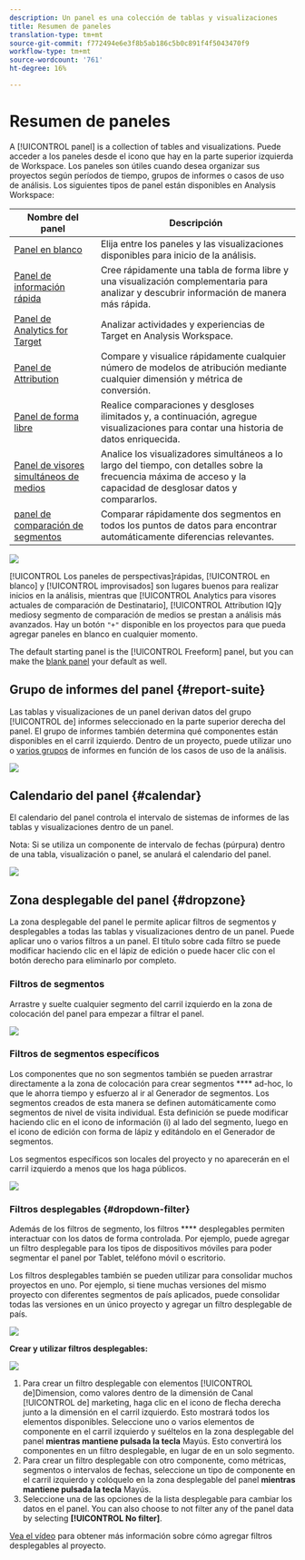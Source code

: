 ```yaml
---
description: Un panel es una colección de tablas y visualizaciones
title: Resumen de paneles
translation-type: tm+mt
source-git-commit: f772494e6e3f8b5ab186c5b0c891f4f5043470f9
workflow-type: tm+mt
source-wordcount: '761'
ht-degree: 16%

---
```



# Resumen de paneles

A [!UICONTROL panel] is a collection of tables and visualizations. Puede acceder a los paneles desde el icono que hay en la parte superior izquierda de Workspace. Los paneles son útiles cuando desea organizar sus proyectos según períodos de tiempo, grupos de informes o casos de uso de análisis. Los siguientes tipos de panel están disponibles en Analysis Workspace:

| Nombre del panel | Descripción |
|---|---|
| [Panel en blanco](blank-panel.md) | Elija entre los paneles y las visualizaciones disponibles para inicio de la análisis. |
| [Panel de información rápida](quickinsight.md) | Cree rápidamente una tabla de forma libre y una visualización complementaria para analizar y descubrir información de manera más rápida. |
| [Panel de Analytics for Target](a4t-panel.md) | Analizar actividades y experiencias de Target en Analysis Workspace. |
| [Panel de Attribution](attribution.md) | Compare y visualice rápidamente cualquier número de modelos de atribución mediante cualquier dimensión y métrica de conversión. |
| [Panel de forma libre](freeform-panel.md) | Realice comparaciones y desgloses ilimitados y, a continuación, agregue visualizaciones para contar una historia de datos enriquecida. |
| [Panel de visores simultáneos de medios](media-concurrent-viewers.md) | Analice los visualizadores simultáneos a lo largo del tiempo, con detalles sobre la frecuencia máxima de acceso y la capacidad de desglosar datos y compararlos. |
| [panel de comparación de segmentos](c-segment-comparison/segment-comparison.md) | Comparar rápidamente dos segmentos en todos los puntos de datos para encontrar automáticamente diferencias relevantes. |

![](assets/panel-overview.png)

[!UICONTROL Los paneles de perspectivas]rápidas, [!UICONTROL en blanco] y [!UICONTROL improvisados] son lugares buenos para realizar inicios en la análisis, mientras que [!UICONTROL Analytics para visores actuales de comparación de Destinatario], [!UICONTROL Attribution IQ]y   mediosy segmento de comparación de medios se prestan a análisis más avanzados. Hay un botón `"+"` disponible en los proyectos para que pueda agregar paneles en blanco en cualquier momento.

The default starting panel is the [!UICONTROL Freeform] panel, but you can make the [blank panel](/help/analyze/analysis-workspace/c-panels/blank-panel.md) your default as well.

## Grupo de informes del panel {#report-suite}

Las tablas y visualizaciones de un panel derivan datos del grupo [!UICONTROL de] informes seleccionado en la parte superior derecha del panel. El grupo de informes también determina qué componentes están disponibles en el carril izquierdo. Dentro de un proyecto, puede utilizar uno o [varios grupos](https://docs.adobe.com/content/help/es-ES/analytics/analyze/analysis-workspace/build-workspace-project/multiple-report-suites.html) de informes en función de los casos de uso de la análisis.

![](assets/panel-report-suite.png)

## Calendario del panel {#calendar}

El calendario del panel controla el intervalo de sistemas de informes de las tablas y visualizaciones dentro de un panel.

Nota: Si se utiliza un componente de intervalo de fechas (púrpura) dentro de una tabla, visualización o panel, se anulará el calendario del panel.

![](assets/panel-calendar.png)

## Zona desplegable del panel {#dropzone}

La zona desplegable del panel le permite aplicar filtros de segmentos y desplegables a todas las tablas y visualizaciones dentro de un panel. Puede aplicar uno o varios filtros a un panel. El título sobre cada filtro se puede modificar haciendo clic en el lápiz de edición o puede hacer clic con el botón derecho para eliminarlo por completo.

### Filtros de segmentos

Arrastre y suelte cualquier segmento del carril izquierdo en la zona de colocación del panel para empezar a filtrar el panel.

![](assets/segment-filter.png)

### Filtros de segmentos específicos

Los componentes que no son segmentos también se pueden arrastrar directamente a la zona de colocación para crear segmentos **** ad-hoc, lo que le ahorra tiempo y esfuerzo al ir al Generador de segmentos. Los segmentos creados de esta manera se definen automáticamente como segmentos de nivel de visita individual. Esta definición se puede modificar haciendo clic en el icono de información (i) al lado del segmento, luego en el icono de edición con forma de lápiz y editándolo en el Generador de segmentos.

Los segmentos específicos son locales del proyecto y no aparecerán en el carril izquierdo a menos que los haga públicos.

![](assets/adhoc-segment-filter.png)

### Filtros desplegables {#dropdown-filter}

Además de los filtros de segmento, los filtros **** desplegables permiten interactuar con los datos de forma controlada. Por ejemplo, puede agregar un filtro desplegable para los tipos de dispositivos móviles para poder segmentar el panel por Tablet, teléfono móvil o escritorio.

Los filtros desplegables también se pueden utilizar para consolidar muchos proyectos en uno. Por ejemplo, si tiene muchas versiones del mismo proyecto con diferentes segmentos de país aplicados, puede consolidar todas las versiones en un único proyecto y agregar un filtro desplegable de país.

![](assets/dropdown-filter-intro.png)

**Crear y utilizar filtros desplegables:**

![](assets/create-dropdown.png)

1. Para crear un filtro desplegable con elementos [!UICONTROL de]Dimension, como valores dentro de la dimensión de Canal [!UICONTROL de] marketing, haga clic en el icono de flecha derecha junto a la dimensión en el carril izquierdo. Esto mostrará todos los elementos disponibles. Seleccione uno o varios elementos de componente en el carril izquierdo y suéltelos en la zona desplegable del panel **mientras mantiene pulsada la tecla** Mayús. Esto convertirá los componentes en un filtro desplegable, en lugar de en un solo segmento.
1. Para crear un filtro desplegable con otro componente, como métricas, segmentos o intervalos de fechas, seleccione un tipo de componente en el carril izquierdo y colóquelo en la zona desplegable del panel **mientras mantiene pulsada la tecla** Mayús.
1. Seleccione una de las opciones de la lista desplegable para cambiar los datos en el panel. You can also choose to not filter any of the panel data by selecting **[!UICONTROL No filter]**.

[Vea el vídeo](https://www.youtube.com/watch?v=vpJywtsFVPI) para obtener más información sobre cómo agregar filtros desplegables al proyecto.
